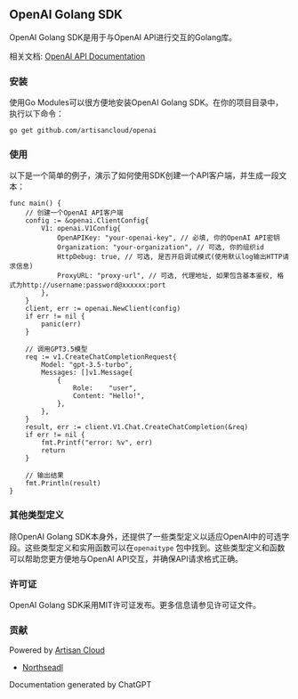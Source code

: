 ## OpenAI Golang SDK

OpenAI Golang SDK是用于与OpenAI API进行交互的Golang库。

相关文档: [OpenAI API Documentation](https://platform.openai.com/docs/api-reference)

### 安装

使用Go Modules可以很方便地安装OpenAI Golang SDK。在你的项目目录中，执行以下命令：

```
go get github.com/artisancloud/openai
```

### 使用

以下是一个简单的例子，演示了如何使用SDK创建一个API客户端，并生成一段文本：

```
func main() {
	// 创建一个OpenAI API客户端
	config := &openai.ClientConfig{
		V1: openai.V1Config{
			OpenAPIKey: "your-openai-key", // 必填, 你的OpenAI API密钥
			Organization: "your-organization", // 可选, 你的组织id
			HttpDebug: true, // 可选, 是否开启调试模式(使用默认log输出HTTP请求信息)
			ProxyURL: "proxy-url", // 可选, 代理地址, 如果包含基本鉴权, 格式为http://username:password@xxxxxx:port
		},
	}
	client, err := openai.NewClient(config)
	if err != nil {
		panic(err)
	}

	// 调用GPT3.5模型
	req := v1.CreateChatCompletionRequest{
		Model: "gpt-3.5-turbo",
		Messages: []v1.Message{
			{
				Role:    "user",
				Content: "Hello!",
			},
		},
	}
	result, err := client.V1.Chat.CreateChatCompletion(&req)
	if err != nil {
		fmt.Printf("error: %v", err)
		return
	}

	// 输出结果
	fmt.Println(result)
}
```

### 其他类型定义

除OpenAI Golang SDK本身外，还提供了一些类型定义以适应OpenAI中的可选字段。这些类型定义和实用函数可以在`openaitype`
包中找到。这些类型定义和函数可以帮助您更方便地与OpenAI API交互，并确保API请求格式正确。

### 许可证

OpenAI Golang SDK采用MIT许可证发布。更多信息请参见许可证文件。

### 贡献
Powered by [Artisan Cloud](https://github.com/ArtisanCloud)
- [Northseadl](https://github.com/northseadl)

Documentation generated by ChatGPT
